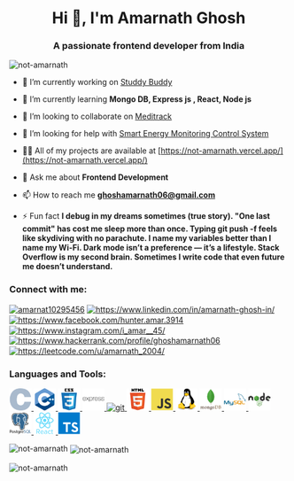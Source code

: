 <h1 align="center">Hi 👋, I'm Amarnath Ghosh</h1>
<h3 align="center">A passionate frontend developer from India</h3>

<p align="left"> <img src="https://komarev.com/ghpvc/?username=not-amarnath&label=Profile%20views&color=0e75b6&style=flat" alt="not-amarnath" /> </p>

- 🔭 I’m currently working on [Studdy Buddy](https://study-buddy-drab.vercel.app/)

- 🌱 I’m currently learning **Mongo DB, Express js , React, Node js**

- 👯 I’m looking to collaborate on [Meditrack](https://meditrack-chi.vercel.app/)

- 🤝 I’m looking for help with [Smart Energy Monitoring Control System](https://smart-energy-monitoring-control-sys.vercel.app/)

- 👨‍💻 All of my projects are available at [https://not-amarnath.vercel.app/](https://not-amarnath.vercel.app/)

- 💬 Ask me about **Frontend Development**

- 📫 How to reach me **ghoshamarnath06@gmail.com**

- ⚡ Fun fact **I debug in my dreams sometimes (true story). "One last commit" has cost me sleep more than once. Typing git push -f feels like skydiving with no parachute. I name my variables better than I name my Wi-Fi. Dark mode isn’t a preference — it’s a lifestyle. Stack Overflow is my second brain. Sometimes I write code that even future me doesn’t understand.**

<h3 align="left">Connect with me:</h3>
<p align="left">
<a href="https://twitter.com/amarnat10295456" target="blank"><img align="center" src="https://raw.githubusercontent.com/rahuldkjain/github-profile-readme-generator/master/src/images/icons/Social/twitter.svg" alt="amarnat10295456" height="30" width="40" /></a>
<a href="https:https://www.linkedin.com/in/amarnath-ghosh-in/" target="blank"><img align="center" src="https://raw.githubusercontent.com/rahuldkjain/github-profile-readme-generator/master/src/images/icons/Social/linked-in-alt.svg" alt="https://www.linkedin.com/in/amarnath-ghosh-in/" height="30" width="40" /></a>
<a href="https://fb.com/https://www.facebook.com/hunter.amar.3914" target="blank"><img align="center" src="https://raw.githubusercontent.com/rahuldkjain/github-profile-readme-generator/master/src/images/icons/Social/facebook.svg" alt="https://www.facebook.com/hunter.amar.3914" height="30" width="40" /></a>
<a href="https://instagram.com/https://www.instagram.com/i_amar__45/" target="blank"><img align="center" src="https://raw.githubusercontent.com/rahuldkjain/github-profile-readme-generator/master/src/images/icons/Social/instagram.svg" alt="https://www.instagram.com/i_amar__45/" height="30" width="40" /></a>
<a href="https://www.hackerrank.com/https://www.hackerrank.com/profile/ghoshamarnath06" target="blank"><img align="center" src="https://raw.githubusercontent.com/rahuldkjain/github-profile-readme-generator/master/src/images/icons/Social/hackerrank.svg" alt="https://www.hackerrank.com/profile/ghoshamarnath06" height="30" width="40" /></a>
<a href="https://www.leetcode.com/https://leetcode.com/u/amarnath_2004/" target="blank"><img align="center" src="https://raw.githubusercontent.com/rahuldkjain/github-profile-readme-generator/master/src/images/icons/Social/leet-code.svg" alt="https://leetcode.com/u/amarnath_2004/" height="30" width="40" /></a>
</p>

<h3 align="left">Languages and Tools:</h3>
<p align="left"> <a href="https://www.cprogramming.com/" target="_blank" rel="noreferrer"> <img src="https://raw.githubusercontent.com/devicons/devicon/master/icons/c/c-original.svg" alt="c" width="40" height="40"/> </a> <a href="https://www.w3schools.com/cpp/" target="_blank" rel="noreferrer"> <img src="https://raw.githubusercontent.com/devicons/devicon/master/icons/cplusplus/cplusplus-original.svg" alt="cplusplus" width="40" height="40"/> </a> <a href="https://www.w3schools.com/css/" target="_blank" rel="noreferrer"> <img src="https://raw.githubusercontent.com/devicons/devicon/master/icons/css3/css3-original-wordmark.svg" alt="css3" width="40" height="40"/> </a> <a href="https://expressjs.com" target="_blank" rel="noreferrer"> <img src="https://raw.githubusercontent.com/devicons/devicon/master/icons/express/express-original-wordmark.svg" alt="express" width="40" height="40"/> </a> <a href="https://git-scm.com/" target="_blank" rel="noreferrer"> <img src="https://www.vectorlogo.zone/logos/git-scm/git-scm-icon.svg" alt="git" width="40" height="40"/> </a> <a href="https://www.w3.org/html/" target="_blank" rel="noreferrer"> <img src="https://raw.githubusercontent.com/devicons/devicon/master/icons/html5/html5-original-wordmark.svg" alt="html5" width="40" height="40"/> </a> <a href="https://developer.mozilla.org/en-US/docs/Web/JavaScript" target="_blank" rel="noreferrer"> <img src="https://raw.githubusercontent.com/devicons/devicon/master/icons/javascript/javascript-original.svg" alt="javascript" width="40" height="40"/> </a> <a href="https://www.linux.org/" target="_blank" rel="noreferrer"> <img src="https://raw.githubusercontent.com/devicons/devicon/master/icons/linux/linux-original.svg" alt="linux" width="40" height="40"/> </a> <a href="https://www.mongodb.com/" target="_blank" rel="noreferrer"> <img src="https://raw.githubusercontent.com/devicons/devicon/master/icons/mongodb/mongodb-original-wordmark.svg" alt="mongodb" width="40" height="40"/> </a> <a href="https://www.mysql.com/" target="_blank" rel="noreferrer"> <img src="https://raw.githubusercontent.com/devicons/devicon/master/icons/mysql/mysql-original-wordmark.svg" alt="mysql" width="40" height="40"/> </a> <a href="https://nodejs.org" target="_blank" rel="noreferrer"> <img src="https://raw.githubusercontent.com/devicons/devicon/master/icons/nodejs/nodejs-original-wordmark.svg" alt="nodejs" width="40" height="40"/> </a> <a href="https://www.postgresql.org" target="_blank" rel="noreferrer"> <img src="https://raw.githubusercontent.com/devicons/devicon/master/icons/postgresql/postgresql-original-wordmark.svg" alt="postgresql" width="40" height="40"/> </a> <a href="https://reactjs.org/" target="_blank" rel="noreferrer"> <img src="https://raw.githubusercontent.com/devicons/devicon/master/icons/react/react-original-wordmark.svg" alt="react" width="40" height="40"/> </a> <a href="https://www.typescriptlang.org/" target="_blank" rel="noreferrer"> <img src="https://raw.githubusercontent.com/devicons/devicon/master/icons/typescript/typescript-original.svg" alt="typescript" width="40" height="40"/> </a> </p>

<p><img align="left" src="https://github-readme-stats.vercel.app/api/top-langs?username=not-amarnath&show_icons=true&locale=en&layout=compact" alt="not-amarnath" /></p>

<p>&nbsp;<img align="center" src="https://github-readme-stats.vercel.app/api?username=not-amarnath&show_icons=true&locale=en" alt="not-amarnath" /></p>

<p><img align="center" src="https://github-readme-streak-stats.herokuapp.com/?user=not-amarnath&" alt="not-amarnath" /></p>
